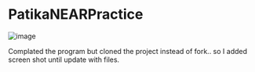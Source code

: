 # PatikaNEARPractice
![image](https://user-images.githubusercontent.com/71902568/163873728-f660b5c6-5d45-4947-b61d-051f07e166c9.png)

Complated the program but cloned the project instead of fork.. so I added screen shot until update with files.
